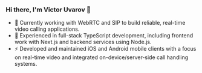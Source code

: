 ### Hi there, I'm Victor Uvarov 👋

- 🌱 Currently working with WebRTC and SIP to build reliable, real-time video calling applications.
- 🔭 Experienced in full-stack TypeScript development, including frontend work with Next.js and backend services using Node.js.
- ⚡ Developed and maintained iOS and Android mobile clients with a focus on real-time video and integrated on-device/server-side call handling systems.

<!--
**VictorUvarov/victoruvarov** is a ✨ _special_ ✨ repository because its `README.md` (this file) appears on your GitHub profile.

Here are some ideas to get you started:

- 🔭 I’m currently working on ...
- 🌱 I’m currently learning ...
- 👯 I’m looking to collaborate on ...
- 🤔 I’m looking for help with ...
- 💬 Ask me about ...
- 📫 How to reach me: ...
- 😄 Pronouns: ...
- ⚡ Fun fact: ...
-->
